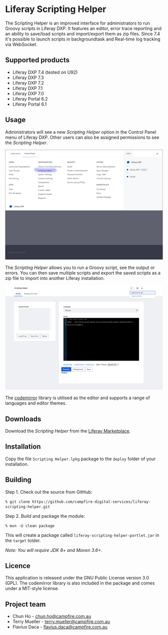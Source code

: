 # Liferay Scripting Helper

The Scripting Helper is an improved interface for administrators to run Groovy scripts in Liferay DXP. It features an editor, error trace reporting and an ability to save/load scripts and import/export them as zip files. Since 7.4 it's possible to launch scripts in backgroundtask and Real-time log tracking via WebSocket.


## Supported products

* Liferay DXP 7.4 (tested on U92)
* Liferay DXP 7.3
* Liferay DXP 7.2
* Liferay DXP 7.1
* Liferay DXP 7.0
* Liferay Portal 6.2
* Liferay Portal 6.1

## Usage

Administrators will see a new *Scripting Helper* option in the Control Panel menu of Liferay DXP. Other users can also be assigned permissions to see the *Scripting Helper*.

![Scripting Helper](/docs/images/scripting-helper-7.3-menu.png "Scripting Helper")

The *Scripting Helper* allows you to run a Groovy script, see the output or errors. You can then save multiple scripts and export the saved scripts as a zip file to import into another Liferay installation.

![Scripting Helper](/docs/images/scripting-helper-7.4-portlet.png "Scripting Helper")

The [codemirror](http://codemirror.net) library is utilised as the editor and supports a range of languages and editor themes.

## Downloads

Download the *Scripting Helper* from the [Liferay Marketplace](https://www.liferay.com/marketplace/-/mp/application/25618082 "Liferay Scripting Helper").

## Installation

Copy the file `Scripting Helper.lpkg` package to the `deploy` folder of your installation.

## Building

Step 1. Check out the source from GitHub:

    % git clone https://github.com/campfire-digital-services/liferay-scripting-helper.git

Step 2. Build and package the module:

    % mvn -U clean package

This will create a package called `liferay-scripting-helper-portlet.jar` in the `target` tolder.

*Note: You will require JDK 8+ and Maven 3.6+.*

## Licence

This application is released under the GNU Public License version 3.0 (GPL). The codemirror library is also included in the package and comes under a MIT-style license.

## Project team

* Chun Ho - chun.ho@campfire.com.au
* Terry Mueller - terry.mueller@campfire.com.au
* Flavius Daca - flavius.daca@campfire.com.au
